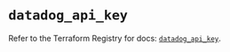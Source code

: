 # `datadog_api_key`

Refer to the Terraform Registry for docs: [`datadog_api_key`](https://registry.terraform.io/providers/datadog/datadog/3.59.1/docs/resources/api_key).
